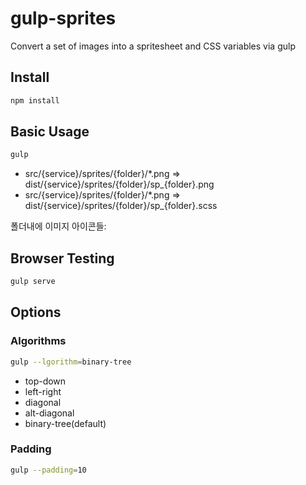 # gulp-sprites
Convert a set of images into a spritesheet and CSS variables via gulp

## Install
```bash
npm install
```

## Basic Usage
```bash
gulp
```
- src/{service}/sprites/{folder}/*.png => dist/{service}/sprites/{folder}/sp_{folder}.png
- src/{service}/sprites/{folder}/*.png => dist/{service}/sprites/{folder}/sp_{folder}.scss

폴더내에 이미지 아이콘들: 


## Browser Testing
```bash
gulp serve
```

## Options
### Algorithms
```bash
gulp --lgorithm=binary-tree
```
- top-down
- left-right 
- diagonal
- alt-diagonal
- binary-tree(default)

### Padding
```bash
gulp --padding=10
```
